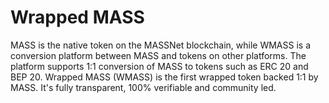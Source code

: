 # Wrapped MASS

MASS is the native token on the MASSNet blockchain, while WMASS is a conversion platform between MASS and tokens on other platforms. The platform supports 1:1 conversion of MASS to tokens such as ERC 20 and BEP 20. Wrapped MASS (WMASS) is the first wrapped token backed 1:1 by MASS. It's fully transparent, 100% verifiable and community led.
